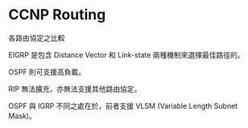 # CCNP Routing
各路由協定之比較


EIGRP 是包含 Distance Vector 和 Link-state 兩種機制來選擇最佳路徑的。

OSPF 則可支援高負載。

RIP 無法擴充，亦無法支援其他路由協定。

OSPF 與 IGRP 不同之處在於，前者支援 VLSM (Variable Length Subnet Mask)。
